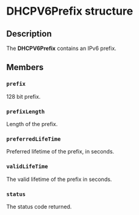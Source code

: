 # DHCPV6Prefix structure

## Description

The **DHCPV6Prefix** contains an IPv6 prefix.

## Members

### `prefix`

128 bit prefix.

### `prefixLength`

Length of the prefix.

### `preferredLifeTime`

Preferred lifetime of the prefix, in seconds.

### `validLifeTime`

The valid lifetime of the prefix in seconds.

### `status`

The status code returned.
